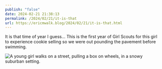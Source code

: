 ```yaml
---
publish: "false"
date: 2024-02-21 21:38:13
permalink: /2024/02/21/it-is-that
url: https://ericmwalk.blog/2024/02/21/it-is-that.html
---
```


It is that time of year I guess... This is the first year of Girl Scouts for this girl to experience cookie selling so we were out pounding the pavement before swimming.

![A young girl walks on a street, pulling a box on wheels, in a snowy suburban setting.](https://ericmwalk.blog/uploads/2024/img-7970.jpeg)